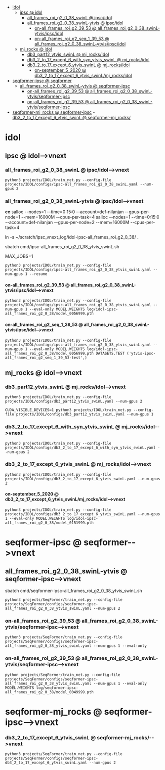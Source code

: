 <!-- MarkdownTOC -->

- [idol](#ido_l_)
    - [ipsc       @ idol](#ipsc___idol_)
        - [all_frames_roi_g2_0_38_swinL       @ ipsc/idol](#all_frames_roi_g2_0_38_swinl___ipsc_ido_l_)
        - [all_frames_roi_g2_0_38_swinL-ytvis       @ ipsc/idol](#all_frames_roi_g2_0_38_swinl_ytvis___ipsc_ido_l_)
            - [on-all_frames_roi_g2_39_53       @ all_frames_roi_g2_0_38_swinL-ytvis/ipsc/idol](#on_all_frames_roi_g2_39_53___all_frames_roi_g2_0_38_swinl_ytvis_ipsc_idol_)
            - [on-all_frames_roi_g2_seq_1_39_53       @ all_frames_roi_g2_0_38_swinL-ytvis/ipsc/idol](#on_all_frames_roi_g2_seq_1_39_53___all_frames_roi_g2_0_38_swinl_ytvis_ipsc_idol_)
    - [mj_rocks       @ idol](#mj_rocks___idol_)
        - [db3_part12_ytvis_swinL       @ mj_rocks/idol](#db3_part12_ytvis_swinl___mj_rocks_ido_l_)
        - [db3_2_to_17_except_6_with_syn_ytvis_swinL       @ mj_rocks/idol](#db3_2_to_17_except_6_with_syn_ytvis_swinl___mj_rocks_ido_l_)
        - [db3_2_to_17_except_6_ytvis_swinL       @ mj_rocks/idol](#db3_2_to_17_except_6_ytvis_swinl___mj_rocks_ido_l_)
            - [on-september_5_2020       @ db3_2_to_17_except_6_ytvis_swinL/mj_rocks/idol](#on_september_5_2020___db3_2_to_17_except_6_ytvis_swinl_mj_rocks_idol_)
- [seqformer-ipsc       @ seqformer](#seqformer_ipsc___seqforme_r_)
    - [all_frames_roi_g2_0_38_swinL-ytvis       @ seqformer-ipsc](#all_frames_roi_g2_0_38_swinl_ytvis___seqformer_ipsc_)
        - [on-all_frames_roi_g2_39_53       @ all_frames_roi_g2_0_38_swinL-ytvis/seqformer-ipsc](#on_all_frames_roi_g2_39_53___all_frames_roi_g2_0_38_swinl_ytvis_seqformer_ips_c_)
        - [on-all_frames_roi_g2_39_53       @ all_frames_roi_g2_0_38_swinL-ytvis/seqformer-ipsc](#on_all_frames_roi_g2_39_53___all_frames_roi_g2_0_38_swinl_ytvis_seqformer_ips_c__1)
- [seqformer-mj_rocks       @ seqformer-ipsc](#seqformer_mj_rocks___seqformer_ipsc_)
        - [db3_2_to_17_except_6_ytvis_swinL       @ seqformer-mj_rocks/](#db3_2_to_17_except_6_ytvis_swinl___seqformer_mj_rocks__)

<!-- /MarkdownTOC -->
<a id="ido_l_"></a>
# idol

<a id="ipsc___idol_"></a>
## ipsc       @ idol-->vnext
<a id="all_frames_roi_g2_0_38_swinl___ipsc_ido_l_"></a>
### all_frames_roi_g2_0_38_swinL       @ ipsc/idol-->vnext
```
python3 projects/IDOL/train_net.py --config-file projects/IDOL/configs/ipsc-all_frames_roi_g2_0_38_swinL.yaml --num-gpus 2 
```
<a id="all_frames_roi_g2_0_38_swinl_ytvis___ipsc_ido_l_"></a>
### all_frames_roi_g2_0_38_swinL-ytvis       @ ipsc/idol-->vnext
__cc__
salloc --nodes=1 --time=0:15:0 --account=def-nilanjan --gpus-per-node=1 --mem=16000M --cpus-per-task=4
salloc --nodes=1 --time=0:15:0 --account=def-nilanjan --gpus-per-node=2 --mem=16000M --cpus-per-task=4

ln -s ~/scratch/ipsc_vnext_log/idol-ipsc-all_frames_roi_g2_0_38/ .

sbatch cmd/ipsc-all_frames_roi_g2_0_38_ytvis_swinL.sh

MAX_JOBS=1

```
python3 projects/IDOL/train_net.py --config-file projects/IDOL/configs/ipsc-all_frames_roi_g2_0_38_ytvis_swinL.yaml --num-gpus 1 --resume
```

<a id="on_all_frames_roi_g2_39_53___all_frames_roi_g2_0_38_swinl_ytvis_ipsc_idol_"></a>
#### on-all_frames_roi_g2_39_53       @ all_frames_roi_g2_0_38_swinL-ytvis/ipsc/idol-->vnext
```
python3 projects/IDOL/train_net.py --config-file projects/IDOL/configs/ipsc-all_frames_roi_g2_0_38_ytvis_swinL.yaml --num-gpus 1 --eval-only MODEL.WEIGHTS log/idol-ipsc-all_frames_roi_g2_0_38/model_0056999.pth
```

<a id="on_all_frames_roi_g2_seq_1_39_53___all_frames_roi_g2_0_38_swinl_ytvis_ipsc_idol_"></a>
#### on-all_frames_roi_g2_seq_1_39_53       @ all_frames_roi_g2_0_38_swinL-ytvis/ipsc/idol-->vnext
```
python3 projects/IDOL/train_net.py --config-file projects/IDOL/configs/ipsc-all_frames_roi_g2_0_38_ytvis_swinL.yaml --num-gpus 1 --eval-only MODEL.WEIGHTS log/idol-ipsc-all_frames_roi_g2_0_38/model_0056999.pth DATASETS.TEST ('ytvis-ipsc-all_frames_roi_g2_seq_1_39_53-test',)
```

<a id="mj_rocks___idol_"></a>
## mj_rocks       @ idol-->vnext

<a id="db3_part12_ytvis_swinl___mj_rocks_ido_l_"></a>
### db3_part12_ytvis_swinL       @ mj_rocks/idol-->vnext
```
python3 projects/IDOL/train_net.py --config-file projects/IDOL/configs/db3_part12_ytvis_swinL.yaml --num-gpus 2
```

```
CUDA_VISIBLE_DEVICES=1 python3 projects/IDOL/train_net.py --config-file projects/IDOL/configs/db3_part12_ytvis_swinL.yaml --num-gpus 1 
```
<a id="db3_2_to_17_except_6_with_syn_ytvis_swinl___mj_rocks_ido_l_"></a>
### db3_2_to_17_except_6_with_syn_ytvis_swinL       @ mj_rocks/idol-->vnext
```
python3 projects/IDOL/train_net.py --config-file projects/IDOL/configs/db3_2_to_17_except_6_with_syn_ytvis_swinL.yaml --num-gpus 2
```
<a id="db3_2_to_17_except_6_ytvis_swinl___mj_rocks_ido_l_"></a>
### db3_2_to_17_except_6_ytvis_swinL       @ mj_rocks/idol-->vnext
```
python3 projects/IDOL/train_net.py --config-file projects/IDOL/configs/db3_2_to_17_except_6_ytvis_swinL.yaml --num-gpus 2
```

<a id="on_september_5_2020___db3_2_to_17_except_6_ytvis_swinl_mj_rocks_idol_"></a>
#### on-september_5_2020       @ db3_2_to_17_except_6_ytvis_swinL/mj_rocks/idol-->vnext
```
python3 projects/IDOL/train_net.py --config-file projects/IDOL/configs/db3_2_to_17_except_6_ytvis_swinL.yaml --num-gpus 1 --eval-only MODEL.WEIGHTS log/idol-ipsc-all_frames_roi_g2_0_38/model_0151999.pth
```

<a id="seqformer_ipsc___seqforme_r_"></a>
# seqformer-ipsc       @ seqformer-->vnext
<a id="all_frames_roi_g2_0_38_swinl_ytvis___seqformer_ipsc_"></a>
## all_frames_roi_g2_0_38_swinL-ytvis       @ seqformer-ipsc-->vnext
sbatch cmd/seqformer-ipsc-all_frames_roi_g2_0_38_ytvis_swinL.sh
```
python3 projects/SeqFormer/train_net.py --config-file projects/SeqFormer/configs/seqformer-ipsc-all_frames_roi_g2_0_38_ytvis_swinL.yaml --num-gpus 2
```

<a id="on_all_frames_roi_g2_39_53___all_frames_roi_g2_0_38_swinl_ytvis_seqformer_ips_c_"></a>
### on-all_frames_roi_g2_39_53       @ all_frames_roi_g2_0_38_swinL-ytvis/seqformer-ipsc-->vnext
```
python3 projects/SeqFormer/train_net.py --config-file projects/SeqFormer/configs/seqformer-ipsc-all_frames_roi_g2_0_38_ytvis_swinL.yaml --num-gpus 1 --eval-only 
```

<a id="on_all_frames_roi_g2_39_53___all_frames_roi_g2_0_38_swinl_ytvis_seqformer_ips_c__1"></a>
### on-all_frames_roi_g2_39_53       @ all_frames_roi_g2_0_38_swinL-ytvis/seqformer-ipsc-->vnext
```
python projects/SeqFormer/train_net.py --config-file projects/SeqFormer/configs/seqformer-ipsc-all_frames_roi_g2_0_38_ytvis_swinL.yaml --num-gpus 1 --eval-only MODEL.WEIGHTS log/seqformer-ipsc-all_frames_roi_g2_0_38/model_0049999.pth
```

<a id="seqformer_mj_rocks___seqformer_ipsc_"></a>
# seqformer-mj_rocks       @ seqformer-ipsc-->vnext
<a id="db3_2_to_17_except_6_ytvis_swinl___seqformer_mj_rocks__"></a>
### db3_2_to_17_except_6_ytvis_swinL       @ seqformer-mj_rocks/-->vnext
```
python3 projects/SeqFormer/train_net.py --config-file projects/SeqFormer/configs/seqformer-ipsc-db3_2_to_17_except_6_ytvis_swinL.yaml --num-gpus 2
```











